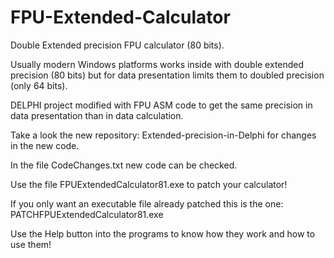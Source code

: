# FPU-Extended-Calculator

Double Extended precision FPU calculator (80 bits).

Usually modern Windows platforms works inside with double extended precision (80 bits) but for data presentation limits them to doubled precision (only 64 bits).

DELPHI project modified with FPU ASM code to get the same precision in data presentation than in data calculation.

Take a look the new repository: Extended-precision-in-Delphi for changes in the new code.

In the file CodeChanges.txt new code can be checked.

Use the file FPUExtendedCalculator81.exe to patch your calculator!

If you only want an executable file already patched this is the one: PATCHFPUExtendedCalculator81.exe

Use the Help button into the programs to know how they work and how to use them!
